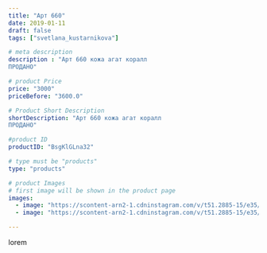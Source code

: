```yaml
---
title: "Арт 660"
date: 2019-01-11
draft: false
tags: ["svetlana_kustarnikova"]

# meta description
description : "Арт 660 кожа агат коралл 
ПРОДАНО"

# product Price
price: "3000"
priceBefore: "3600.0"

# Product Short Description
shortDescription: "Арт 660 кожа агат коралл 
ПРОДАНО"

#product ID
productID: "BsgKlGLna32"

# type must be "products"
type: "products"

# product Images
# first image will be shown in the product page
images:
  - image: "https://scontent-arn2-1.cdninstagram.com/v/t51.2885-15/e35/50016298_136746640594606_3909377417017380228_n.jpg?se=7&tp=1&_nc_ht=scontent-arn2-1.cdninstagram.com&_nc_cat=110&_nc_ohc=B20ITiWtzDEAX9s-OrJ&ccb=7-4&oh=60ba4a6402f2099e60e980543b9c96be&oe=6083956D&ig_cache_key=MTk1NDYwODc2MzYwNjI4Njg5MA%3D%3D.2-ccb7-4"
  - image: "https://scontent-arn2-1.cdninstagram.com/v/t51.2885-15/e35/47583652_132734897743153_4099739174092933512_n.jpg?tp=1&_nc_ht=scontent-arn2-1.cdninstagram.com&_nc_cat=101&_nc_ohc=ANGh0b_h4zkAX8_XCU3&ccb=7-4&oh=14790fd9d51c9bcf1a0e08f7d8b03b6e&oe=60827E91&ig_cache_key=MTk1NDYwODc2MzU4OTYxODE0OA%3D%3D.2-ccb7-4"

---
```

lorem
